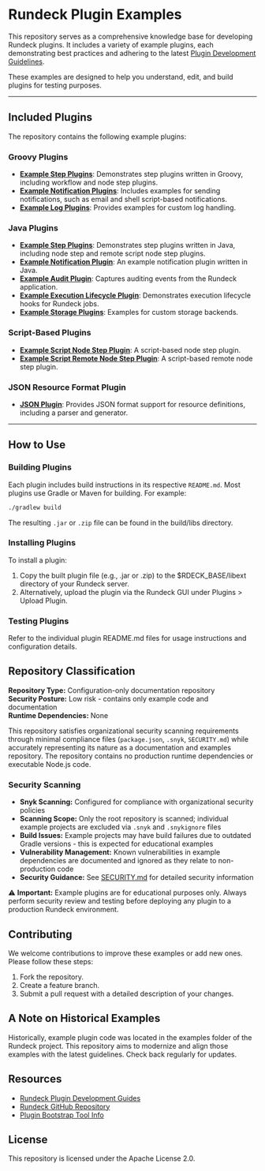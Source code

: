 # Rundeck Plugin Examples

This repository serves as a comprehensive knowledge base for developing Rundeck plugins. It includes a variety of example plugins, each demonstrating best practices and adhering to the latest [Plugin Development Guidelines](https://pagerduty.atlassian.net/wiki/spaces/RUNDECK/pages/2878472445/Workflow+Step+Node+Step+Plugins+Development+Guidelines).

These examples are designed to help you understand, edit, and build plugins for testing purposes.

---

## Included Plugins

The repository contains the following example plugins:

### Groovy Plugins
- **[Example Step Plugins](example-groovy-step-plugin/README.md)**: Demonstrates step plugins written in Groovy, including workflow and node step plugins.
- **[Example Notification Plugins](example-groovy-notification-plugins/Readme.md)**: Includes examples for sending notifications, such as email and shell script-based notifications.
- **[Example Log Plugins](example-groovy-log-plugins/)**: Provides examples for custom log handling.

### Java Plugins
- **[Example Step Plugins](example-java-step-plugin/README.md)**: Demonstrates step plugins written in Java, including node step and remote script node step plugins.
- **[Example Notification Plugin](example-java-notification-plugin/)**: An example notification plugin written in Java.
- **[Example Audit Plugin](example-java-audit-plugin/README.md)**: Captures auditing events from the Rundeck application.
- **[Example Execution Lifecycle Plugin](example-java-execution-lifecyle-plugin/)**: Demonstrates execution lifecycle hooks for Rundeck jobs.
- **[Example Storage Plugins](example-java-storage-plugin/)**: Examples for custom storage backends.

### Script-Based Plugins
- **[Example Script Node Step Plugin](example-script-node-step-plugin/README.md)**: A script-based node step plugin.
- **[Example Script Remote Node Step Plugin](example-script-remote-node-step-plugin/README.md)**: A script-based remote node step plugin.

### JSON Resource Format Plugin
- **[JSON Plugin](json-plugin/README.md)**: Provides JSON format support for resource definitions, including a parser and generator.

---

## How to Use

### Building Plugins
Each plugin includes build instructions in its respective `README.md`. Most plugins use Gradle or Maven for building. For example:
```sh
./gradlew build
```

The resulting `.jar` or `.zip` file can be found in the build/libs directory.

### Installing Plugins

To install a plugin:

1. Copy the built plugin file (e.g., .jar or .zip) to the $RDECK_BASE/libext directory of your Rundeck server.
2. Alternatively, upload the plugin via the Rundeck GUI under Plugins > Upload Plugin.

### Testing Plugins

Refer to the individual plugin README.md files for usage instructions and configuration details.

## Repository Classification

**Repository Type:** Configuration-only documentation repository  
**Security Posture:** Low risk - contains only example code and documentation  
**Runtime Dependencies:** None

This repository satisfies organizational security scanning requirements through minimal compliance files (`package.json`, `.snyk`, `SECURITY.md`) while accurately representing its nature as a documentation and examples repository. The repository contains no production runtime dependencies or executable Node.js code.

### Security Scanning
- **Snyk Scanning:** Configured for compliance with organizational security policies
- **Scanning Scope:** Only the root repository is scanned; individual example projects are excluded via `.snyk` and `.snykignore` files
- **Build Issues:** Example projects may have build failures due to outdated Gradle versions - this is expected for educational examples
- **Vulnerability Management:** Known vulnerabilities in example dependencies are documented and ignored as they relate to non-production code
- **Security Guidance:** See [SECURITY.md](SECURITY.md) for detailed security information

⚠️ **Important:** Example plugins are for educational purposes only. Always perform security review and testing before deploying any plugin to a production Rundeck environment.

## Contributing

We welcome contributions to improve these examples or add new ones. Please follow these steps:

1. Fork the repository.
2. Create a feature branch.
3. Submit a pull request with a detailed description of your changes.


## A Note on Historical Examples

Historically, example plugin code was located in the examples folder of the Rundeck project. This repository aims to modernize and align those examples with the latest guidelines. Check back regularly for updates.

## Resources

- [Rundeck Plugin Development Guides](https://docs.rundeck.com/docs/developer)
- [Rundeck GitHub Repository](https://github.com/rundeck/rundeck)
- [Plugin Bootstrap Tool Info](https://docs.rundeck.com/docs/learning/howto/plugin-bootstrap.html)

## License

This repository is licensed under the Apache License 2.0.